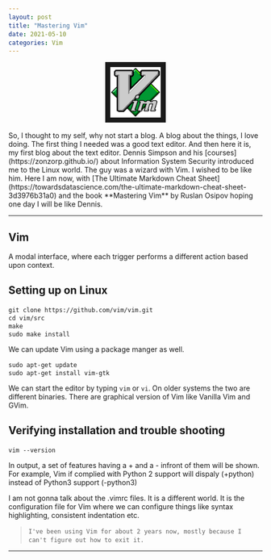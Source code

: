 ```yaml
---
layout: post
title: "Mastering Vim"
date: 2021-05-10
categories: Vim
---
```


<p align="center">
<!--- <img src="https://miro.medium.com/max/1022/0*6ve47nqg93ZzZxws.png" width="100" height="100" border="10"/> --->
<img src="/assets/VIM.png" width="100" height="100" border="10"/>
</p>
So, I thought to my self, why not start a blog. A blog about the things, I love doing. The first thing I needed was a good text editor. And then here it is, my first blog about the text editor. Dennis Simpson and his [courses](https://zonzorp.github.io/) about Information System Security introduced me to the Linux world. The guy was a wizard with Vim. I wished to be like him. Here I am now, with [The Ultimate Markdown Cheat Sheet](https://towardsdatascience.com/the-ultimate-markdown-cheat-sheet-3d3976b31a0) and the book **Mastering Vim** by Ruslan Osipov hoping one day I will be like Dennis.

***
## Vim
A modal interface, where each trigger performs a different action based upon context. 

## Setting up on Linux
```
git clone https://github.com/vim/vim.git
cd vim/src
make
sudo make install
```
We can update Vim using a package manger as well.
```
sudo apt-get update
sudo apt-get install vim-gtk
```
We can start the editor by typing `vim` or `vi`. On older systems the two are different binaries. There are graphical version of Vim like Vanilla Vim and GVim. 
## Verifying installation and trouble shooting
```
vim --version
```
In output, a set of features having a + and a - infront of them will be shown. For example, Vim if complied with Python 2 support will dispaly (+python) instead of Python3 support (-python3)

I am not gonna talk about the .vimrc files. It is a different world. It is the configuration file for Vim where we can configure things like syntax highlighting, consistent indentation etc.
>`I've been using Vim for about 2 years now, mostly because I can't figure out how to exit it.`

***
 





